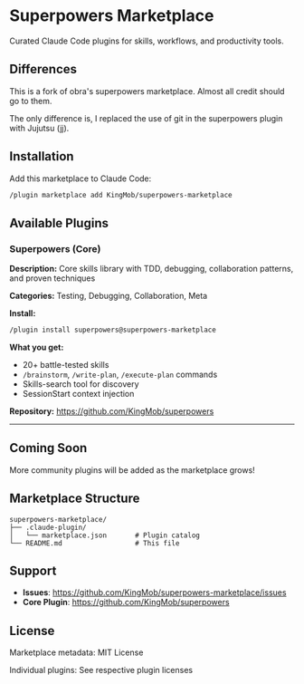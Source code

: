 # Superpowers Marketplace

Curated Claude Code plugins for skills, workflows, and productivity tools.

## Differences

This is a fork of obra's superpowers marketplace. Almost all credit should go to them.

The only difference is, I replaced the use of git in the superpowers plugin with Jujutsu (jj).

## Installation

Add this marketplace to Claude Code:

```bash
/plugin marketplace add KingMob/superpowers-marketplace
```

## Available Plugins

### Superpowers (Core)

**Description:** Core skills library with TDD, debugging, collaboration patterns, and proven techniques

**Categories:** Testing, Debugging, Collaboration, Meta

**Install:**
```bash
/plugin install superpowers@superpowers-marketplace
```

**What you get:**
- 20+ battle-tested skills
- `/brainstorm`, `/write-plan`, `/execute-plan` commands
- Skills-search tool for discovery
- SessionStart context injection

**Repository:** https://github.com/KingMob/superpowers

---

## Coming Soon

More community plugins will be added as the marketplace grows!

## Marketplace Structure

```
superpowers-marketplace/
├── .claude-plugin/
│   └── marketplace.json       # Plugin catalog
└── README.md                  # This file
```

## Support

- **Issues**: https://github.com/KingMob/superpowers-marketplace/issues
- **Core Plugin**: https://github.com/KingMob/superpowers

## License

Marketplace metadata: MIT License

Individual plugins: See respective plugin licenses
